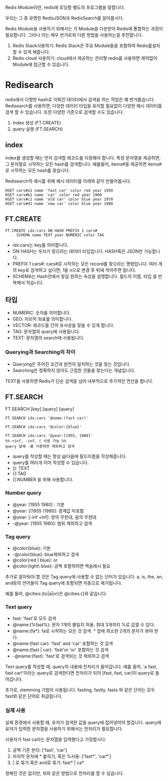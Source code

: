 Redis Module이란, redis에 로딩할 별도의 프로그램을 말합니다.

우리는 그 중 유명한 RedisJSON과 RedisSearch를 알아봅시다.

Redis Module을 사용하기 위해서는 각 Module을 다운받아 Redis에 통합하는 과정이 필요합니다.
그러나 이는 매우 번거로워 다른 방법을 사용하는걸 추천합니다.

1. Redis Stack사용하기: Redis Stack은 주요 Module들을 포함하여 Redis를설치할 수 있게 해줍니다.
2. Redis cloud 사용하기: cloud에서 제공하는 관리형 redis를 사용하면 제약없이 Module에 접근할 수 있습니다.

# Redisearch

redis에서 다향한 hash로 이뤄진 데이터에서 검색을 하는 작업은 꽤 번거롭습니다.
Redisearch를 사용하면, 다양한 데이터 타입을 유지할 필요없이 다양한 해시 데이터를 검색 할 수 있습니다. 또한 다양한 기준으로 검색할 수도 있습니다.

1. Index 생성 (FT.CREATE)
2. query 실행 (FT.SEARCH)

## index
index를 생성할 때는 먼저 검색할 레코드를 지정해야 합니다.
특정 문자열을 제공하면, 그 문자열로 시작하는 모든 hash를 검색합니다.
예를들어, items#을 제공하면 items#로 시작하는 모든 hash를 찾습니다. 

Redisearch의 예시를 위해 예시 데이터를 아래와 같이 만들어봅시다.
```redis
HSET cars#a1 name 'fast car' color red year 1950
HSET cars#b1 name 'car' color red year 1960
HSET cars#c1 name 'old car' color blue year 1970
HSET cars#d1 name 'new car' color blue year 1980
```
## FT.CREATE
```
FT.CREATE idx:cars ON HASH PREFIX 1 cars#
	 SCHEMA name TEXT year NUMERIC color TAG
```
- idx:cars는 key를 의미합니다.
- ON HASH는 우리가 찾으려는 데이터 타입입니다. HASH혹은 JSON만 가능합니다.
- PREFIX 1 cars#: cars#로 시작하는 모든 record를 찾으라는 명령입니다. 여러 개의 key로 검색하고 싶다면, 1을 n으로 변경 후 뒤에 적어주면 됩니다.
- SCHEMA는 Hash안에서 찾길 원하는 속성을 설명합니다. 필드의 이름, 타입 을 반복해서 적습니다.

## 타입
- NUMERIC: 숫자를 의미합니다.
- GEO: 지리적 좌표를 의미합니다.
- VECTOR: 레코드들 간의 유사성을 찾을 수 있게 합니다.
- TAG: 문자열의 query에 사용됩니다.
- TEXT: 문자열의 search에 사용됩니다.
### Querying과 Searching의 차이

- Querying은 주어진 조건과 완전히 일치하는 것을 찾는 것입니다.
- Searching은 정확하지 않아도 근접한 것들을 찾는다는 개념입니다.

TEXT를 사용하면 Redis가 단순 검색을 넘어 내부적으로 추가적인 연산을 합니다.

## FT.SEARCH

FT.SEARCH \[key] \[query] \[query]
```
FT.SEARCH idx:cars '@name:(fast car)'
```
```
FT.SEARCH idx:cars '@color:{blue}'
```
```
FT.SEARCH idx:cars '@year:[1955, 1980]'
%% +inf, -inf, ( 사용 가능 %%
query 앞에 -를 사용하면 제외하고 검색
```
- query를 작성할 때는 항상 @다음에 필드이름을 작성해줍니다.
- query를 여러개 이어 작성할 수 있습니다.
- (): TEXT
- {}:TAG
- \[]:NUMBER
을 위해 사용합니다.

### Number query
- @year: \[1955 1980] : 기본
- @year: \[(1955 (1980]: 경계값 미포함
- @year: \[-inf  +inf]: 양의 무한대, 음의 무한대
- -@year: \[1955 1980]: 범위 제외하고 검색

### Tag query
- @color{blue}: 기본
- -@color{blue}: blue제외하고 검색
- @color{red | blue}: or
- @color{light\\ blue}: 공백 포함하려면 백슬래시 필요

추가로 알아둬야 할 것은 Tag query에 사용할 수 없는 단어가 있습니다.
a, is, the, an, and등의 언어들이 Tag query에 포함되면 자동으로 제거됩니다.

예를 들어, @cities:{to|a|or}은 @cities:{}와 같습니다.

### Text query

- fast: 'fast'로 모두 검색
- @name:(%fast%): 문자 1개의 불일치 허용. 최대 3개까지 %로 감쌀 수 있다.
- @name:(fa*): fa로 시작하는 모든 것 검색. * 앞에 최소한 2개의 문자가 와야 한다.
- @name:(fast car): 'fast' and 'car' 포함하는 것 검색
- @name:(fast | car): 'fast'or 'or' 포함하는 것 검색
- -@name:(fast): 'fast'로 검색되는 것 제외하고 검색

Text query를 작성할 때, query의 내용에 전처리가 들어갑니다.
예를 들어,  'a fast, fast car!'이라는 query로 검색한다면 전처리가 되어 \[fast, fast, car]이 query로 들어갑니다.

추가로, stemming 기법이 사용됩니다. 
fasting, fastly, fasts 와 같은 단어는 모두 fast와 같은 단어로 취급됩니다.

### 실제 사용

실제 환경에서 사용할 때, 유저가 검색한 값을 query에 집어넣어야 할겁니다.
query에 유저가 입력한 문자열을 사용하기 위해서는 전처리가 필요합니다.

사용자가 fast ca라는 문자열을 입력했다고 가정합시다.
1. 공백 기준 분리: \['fast', 'car']
2. 마지막 문자에 * 붙히기, 혹은 %사용: \['fast*', 'car*']
3. | 로 묶기 혹은 and로 묶기: fast* | ca*

정해진 것은 없지만, 위와 같은 방법으로 전처리를 할 수 있습니다.